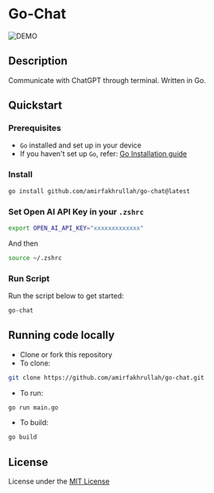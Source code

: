 # Go-Chat

![DEMO](https://media.giphy.com/media/v1.Y2lkPTc5MGI3NjExZjYxM2E5NWRiZTMxMDg5MTY4YzhiZjlmNTY2OTczY2QwZGZiMDM0ZiZlcD12MV9pbnRlcm5hbF9naWZzX2dpZklkJmN0PWc/qDsnp5JbDoBCzlBMFH/giphy.gif)

## Description

Communicate with ChatGPT through terminal. Written in Go.

## Quickstart

### Prerequisites

- `Go` installed and set up in your device
- If you haven't set up `Go`, refer: [Go Installation guide](https://go.dev/doc/install)

### Install

```bash
go install github.com/amirfakhrullah/go-chat@latest
```

### Set Open AI API Key in your `.zshrc`

```bash
export OPEN_AI_API_KEY="xxxxxxxxxxxxx"
```

And then

```bash
source ~/.zshrc
```

### Run Script

Run the script below to get started:

```bash
go-chat
```

## Running code locally

- Clone or fork this repository
- To clone:

```bash
git clone https://github.com/amirfakhrullah/go-chat.git
```

- To run:

```bash
go run main.go
```

- To build:

```cmd
go build
```

## License

License under the [MIT License](./LICENSE)
